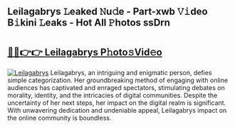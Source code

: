 ## Leilagabrys 𝙻eaked 𝙽u𝚍e - Part-xwb 𝚅𝚒deo B𝚒kini 𝙻eaks - Hot All 𝙿hotos ssDrn

# <h2><a href="http://ld3lz1.urlbe.top/?page=Leilagabrys">🔗🔗👉👉 Leilagabrys P𝚑oto𝚜Vid𝚎o</a></h2>

[![Leilagabrys](https://i.imgur.com/eBuTRDB.gif)](http://ld3lz1.urlbe.top/?page=Leilagabrys)
Leilagabrys, an intriguing and enigmatic person, defies simple categorization. Her groundbreaking method of engaging with online audiences has captivated and enraged spectators, stimulating debates on morality, identity, and the intricacies of digital communities. Despite the uncertainty of her next steps, her impact on the digital realm is significant. With unwavering dedication and undeniable appeal, Leilagabrys impact on the online community is boundless.
